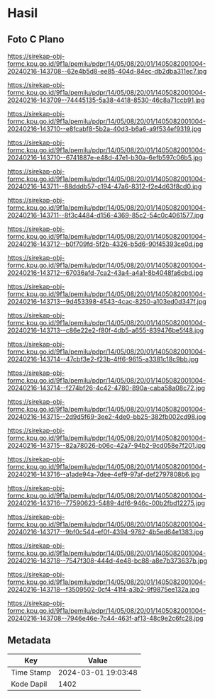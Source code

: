 # Hasil

## Foto C Plano

https://sirekap-obj-formc.kpu.go.id/9f1a/pemilu/pdpr/14/05/08/20/01/1405082001004-20240216-143708--62e4b5d8-ee85-404d-84ec-db2dba311ec7.jpg

https://sirekap-obj-formc.kpu.go.id/9f1a/pemilu/pdpr/14/05/08/20/01/1405082001004-20240216-143709--74445135-5a38-4418-8530-46c8a71ccb91.jpg

https://sirekap-obj-formc.kpu.go.id/9f1a/pemilu/pdpr/14/05/08/20/01/1405082001004-20240216-143710--e8fcabf8-5b2a-40d3-b6a6-a9f534ef9319.jpg

https://sirekap-obj-formc.kpu.go.id/9f1a/pemilu/pdpr/14/05/08/20/01/1405082001004-20240216-143710--6741887e-e48d-47e1-b30a-6efb597c06b5.jpg

https://sirekap-obj-formc.kpu.go.id/9f1a/pemilu/pdpr/14/05/08/20/01/1405082001004-20240216-143711--88dddb57-c194-47a6-8312-f2e4d63f8cd0.jpg

https://sirekap-obj-formc.kpu.go.id/9f1a/pemilu/pdpr/14/05/08/20/01/1405082001004-20240216-143711--8f3c4484-d156-4369-85c2-54c0c4061577.jpg

https://sirekap-obj-formc.kpu.go.id/9f1a/pemilu/pdpr/14/05/08/20/01/1405082001004-20240216-143712--b0f709fd-5f2b-4326-b5d6-90f45393ce0d.jpg

https://sirekap-obj-formc.kpu.go.id/9f1a/pemilu/pdpr/14/05/08/20/01/1405082001004-20240216-143712--67036afd-7ca2-43a4-a4a1-8b4048fa6cbd.jpg

https://sirekap-obj-formc.kpu.go.id/9f1a/pemilu/pdpr/14/05/08/20/01/1405082001004-20240216-143713--9d453398-4543-4cac-8250-a103ed0d347f.jpg

https://sirekap-obj-formc.kpu.go.id/9f1a/pemilu/pdpr/14/05/08/20/01/1405082001004-20240216-143713--c86e22e2-f80f-4db5-a655-839476be5f48.jpg

https://sirekap-obj-formc.kpu.go.id/9f1a/pemilu/pdpr/14/05/08/20/01/1405082001004-20240216-143714--47cbf3e2-f23b-4ff6-9615-a3381c18c9bb.jpg

https://sirekap-obj-formc.kpu.go.id/9f1a/pemilu/pdpr/14/05/08/20/01/1405082001004-20240216-143714--f274bf26-4c42-4780-890a-caba58a08c72.jpg

https://sirekap-obj-formc.kpu.go.id/9f1a/pemilu/pdpr/14/05/08/20/01/1405082001004-20240216-143715--2d9d5f69-3ee2-4de0-bb25-382fb002cd98.jpg

https://sirekap-obj-formc.kpu.go.id/9f1a/pemilu/pdpr/14/05/08/20/01/1405082001004-20240216-143715--82a78026-b06c-42a7-94b2-9cd058e7f201.jpg

https://sirekap-obj-formc.kpu.go.id/9f1a/pemilu/pdpr/14/05/08/20/01/1405082001004-20240216-143716--a1ade94a-7dee-4ef9-97af-def2797808b6.jpg

https://sirekap-obj-formc.kpu.go.id/9f1a/pemilu/pdpr/14/05/08/20/01/1405082001004-20240216-143716--77590623-5489-4df6-946c-00b2fbd12275.jpg

https://sirekap-obj-formc.kpu.go.id/9f1a/pemilu/pdpr/14/05/08/20/01/1405082001004-20240216-143717--9bf0c544-ef0f-4394-9782-4b5ed64e1383.jpg

https://sirekap-obj-formc.kpu.go.id/9f1a/pemilu/pdpr/14/05/08/20/01/1405082001004-20240216-143718--7547f308-444d-4e48-bc88-a8e7b373637b.jpg

https://sirekap-obj-formc.kpu.go.id/9f1a/pemilu/pdpr/14/05/08/20/01/1405082001004-20240216-143718--f3509502-0cf4-41f4-a3b2-9f9875ee132a.jpg

https://sirekap-obj-formc.kpu.go.id/9f1a/pemilu/pdpr/14/05/08/20/01/1405082001004-20240216-143708--7946e46e-7c44-463f-af13-48c9e2c6fc28.jpg


## Metadata

| Key        | Value               |
| ---------- | ------------------- |
| Time Stamp | 2024-03-01 19:03:48 |
| Kode Dapil | 1402                |



